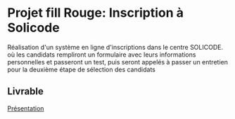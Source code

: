 # Projet fill Rouge: Inscription à Solicode

Réalisation d'un système en ligne d'inscriptions dans le centre SOLICODE. où les candidats rempliront un formulaire avec leurs informations personnelles et passeront un test, puis seront appelés à passer un entretien pour la deuxième étape de sélection des candidats

## Livrable 

[Présentation](https://docs.google.com/presentation/d/1MrSTxSL4yhXEYyPWuZs0bpQBf3kXbH_fIvIrbFJpY8g/edit?usp=sharing)